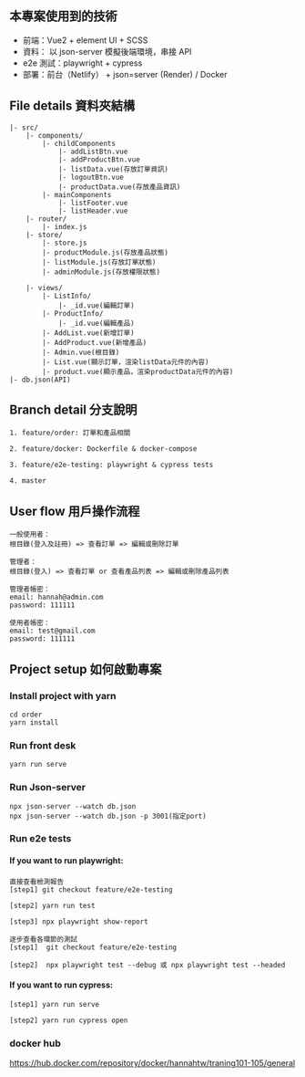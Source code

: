## 本專案使用到的技術
* 前端：Vue2 + element UI + SCSS
* 資料： 以 json-server 模擬後端環境，串接 API
* e2e 測試：playwright + cypress
* 部署：前台（Netlify） + json=server (Render) / Docker
  
## File details 資料夾結構
```
|- src/
    |- components/
        |- childComponents
            |- addListBtn.vue
            |- addProductBtn.vue
            |- listData.vue(存放訂單資訊)
            |- logoutBtn.vue
            |- productData.vue(存放產品資訊)
        |- mainComponents
            |- listFooter.vue
            |- listHeader.vue
    |- router/
        |- index.js
    |- store/
        |- store.js
        |- productModule.js(存放產品狀態)
        |- listModule.js(存放訂單狀態)
        |- adminModule.js(存放權限狀態)

    |- views/
        |- ListInfo/
            |- _id.vue(編輯訂單)
        |- ProductInfo/
            |- _id.vue(編輯產品)
        |- AddList.vue(新增訂單)
        |- AddProduct.vue(新增產品)
        |- Admin.vue(根目錄)
        |- List.vue(顯示訂單，渲染listData元件的內容)
        |- product.vue(顯示產品，渲染productData元件的內容)
|- db.json(API)

```
## Branch detail 分支說明
```
1. feature/order: 訂單和產品相關

2. feature/docker: Dockerfile & docker-compose

3. feature/e2e-testing: playwright & cypress tests

4. master
```

## User flow 用戶操作流程
```
一般使用者：
根目錄(登入及註冊) => 查看訂單 => 編輯或刪除訂單

管理者：
根目錄(登入) => 查看訂單 or 查看產品列表 => 編輯或刪除產品列表

管理者帳密：
email: hannah@admin.com
password: 111111

使用者帳密：
email: test@gmail.com
password: 111111
```

## Project setup 如何啟動專案

### Install project with yarn
``` 
cd order
yarn install
```
### Run front desk
```
yarn run serve
```
### Run Json-server
```
npx json-server --watch db.json
npx json-server --watch db.json -p 3001(指定port)
```
### Run e2e tests

#### If you want to run playwright:
```
直接查看檢測報告
[step1] git checkout feature/e2e-testing

[step2] yarn run test

[step3] npx playwright show-report   

逐步查看各環節的測試
[step1]  git checkout feature/e2e-testing

[step2]  npx playwright test --debug 或 npx playwright test --headed 
```


#### If you want to run cypress:
```
[step1] yarn run serve

[step2] yarn run cypress open
```


### docker hub
https://hub.docker.com/repository/docker/hannahtw/traning101-105/general

